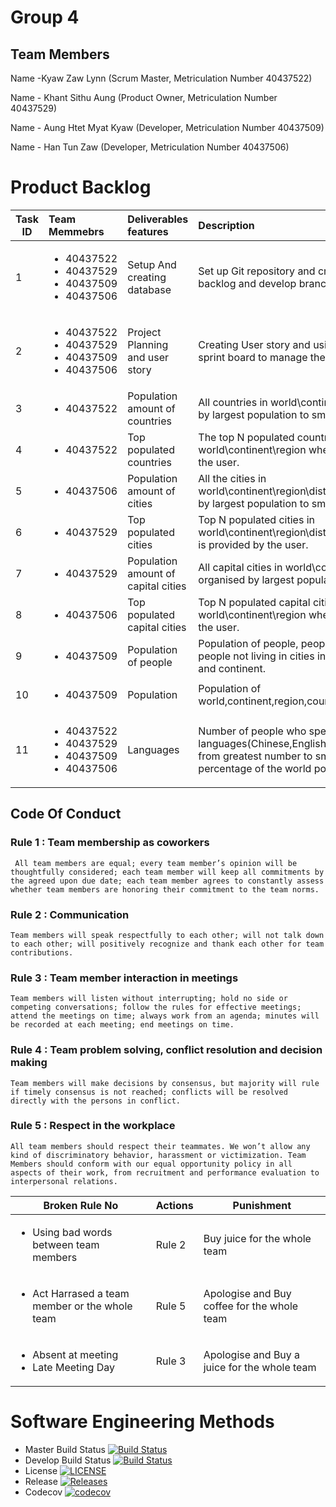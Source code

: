  
# Group 4

## Team Members

Name -Kyaw Zaw Lynn (Scrum Master, Metriculation Number 40437522)

Name - Khant Sithu Aung (Product Owner, Metriculation Number 40437529)

Name - Aung Htet Myat Kyaw (Developer, Metriculation Number 40437509)

Name - Han Tun Zaw (Developer, Metriculation Number 40437506)



# Product Backlog
 
| Task ID | Team Memmebrs | Deliverables features |    Description   | Priority   | Status  |
| --------| :--------------|:------------- | :----------| ---------:|---------:|
|  1 | <ul><li> 40437522 </li><li> 40437529 </li><li> 40437509 </li><li> 40437506 </li></ul> | Setup And creating database|Set up Git repository and creating product backlog and develop branches and release | Must | Done |
|  2 |<ul><li> 40437522 </li><li> 40437529 </li><li> 40437509 </li><li> 40437506 </li></ul> | Project Planning and user story| Creating User story and using Kanban board and sprint board to manage the tasks | Must | Done |
|  3 | <ul><li> 40437522 </li></ul> | Population amount of countries | All countries in world\continent\region organised by largest population to smallest.| Must | Done |
|  4 |<ul><li> 40437522 </li></ul> | Top populated countries | The top N populated countries in  world\continent\region where N is provided by the user. | Must | Done |
|  5 | <ul><li> 40437506 </li></ul> |Population amount of cities |All the cities in world\continent\region\district\country organised by largest population to smallest. | Must | Done |
|  6 |<ul><li> 40437529 </li></ul> | Top populated cities |Top N populated cities in world\continent\region\district\country where N is provided by the user.| Must | Done |
|  7 | <ul><li> 40437529 </li></ul> |Population amount of  capital cities |All capital cities in world\continent\region organised by largest population to smallest.| Must | Done |
| 8 | <ul><li> 40437506 </li></ul> | Top populated capital cities |Top N populated capital cities in world\continent\region where N is provided by the user.| Must | Done |
| 9 | <ul><li> 40437509 </li></ul> | Population of people |Population of people, people living in cities, and people not living in cities in each country, region and continent. | Must | Done |
| 10| <ul><li> 40437509 </li></ul> | Population |Population of world,continent,region,country,district and city | Should| Done 
| 11| <ul><li> 40437522 </li><li> 40437529 </li><li> 40437509 </li><li> 40437506 </li></ul> | Languages|Number of people who speak  languages(Chinese,English,Hindi,Spanish,Arabic) from greatest number to smallest, including the percentage of the world population| Should| Done|        

## Code Of Conduct

### Rule 1 : Team membership as coworkers
     All team members are equal; every team member’s opinion will be thoughtfully considered; each team member will keep all commitments by the agreed upon due date; each team member agrees to constantly assess whether team members are honoring their commitment to the team norms. 
### Rule 2 : Communication
    Team members will speak respectfully to each other; will not talk down to each other; will positively recognize and thank each other for team contributions.
### Rule 3 : Team member interaction in meetings
    Team members will listen without interrupting; hold no side or competing conversations; follow the rules for effective meetings; attend the meetings on time; always work from an agenda; minutes will be recorded at each meeting; end meetings on time. 
### Rule 4 : Team problem solving, conflict resolution and decision making
    Team members will make decisions by consensus, but majority will rule if timely consensus is not reached; conflicts will be resolved directly with the persons in conflict. 
### Rule 5 : Respect in the workplace
    All team members should respect their teammates. We won’t allow any kind of discriminatory behavior, harassment or victimization. Team Members should conform with our equal opportunity policy in all aspects of their work, from recruitment and performance evaluation to interpersonal relations.


| **Broken Rule No** | **Actions** | **Punishment** |
|-----|-----|-----|
|<ul><li> Using bad words between team members </li></ul>| Rule 2 | Buy juice for the whole team |
|<ul><li> Act Harrased a team member or the whole team</li></ul>| Rule 5 | Apologise and Buy coffee for the whole team |
|<ul><li> Absent at meeting </li><li> Late Meeting Day </li></ul>| Rule 3 | Apologise and Buy a juice for the whole team |


 # Software Engineering Methods

- Master Build Status [![Build Status](https://travis-ci.org/DevOpsGp4/DevOps4.svg?branch=develop)](https://travis-ci.org/DevOpsGp4/DevOps4)
- Develop Build Status [![Build Status](https://travis-ci.org/DevOpsGp4/DevOps4.svg?branch=develop)](https://travisci.org/DevOpsGp4/DevOps4)
- License [![LICENSE](https://img.shields.io/github/license/DevOpsGp4/DevOps4.svg?style=flat-square)](https://img.shields.io/github/license/DevOpsGp4/DevOps4)
- Release [![Releases](https://img.shields.io/github/release/DevOpsGp4/DevOps4/all.svg?style=flat-square)](https://github.com/DevOpsGp4/DevOps4/releases)
- Codecov [![codecov](https://codecov.io/gh/DevOpsGp4/DevOps4/branch/develop/graph/badge.svg)](https://codecov.io/gh/DevOpsGp4/DevOps4)
